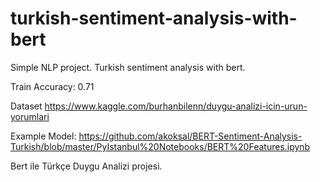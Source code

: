 # turkish-sentiment-analysis-with-bert
Simple NLP project. Turkish sentiment analysis with bert.

Train Accuracy: 0.71

Dataset https://www.kaggle.com/burhanbilenn/duygu-analizi-icin-urun-yorumlari

Example Model: https://github.com/akoksal/BERT-Sentiment-Analysis-Turkish/blob/master/PyIstanbul%20Notebooks/BERT%20Features.ipynb

Bert ile Türkçe Duygu Analizi projesi.



